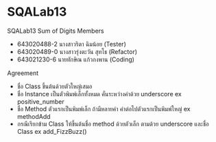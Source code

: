 # SQALab13
SQALab13 Sum of Digits
Members 
- 643020488-2 นางสาวริตา ฉิมน้อย (Tester)
- 643020489-0 นางสาวรุ่งตะวัน สุทโธ (Refactor)
- 643021230-6 นายทักษิณ แก้วกงพาน (Coding)

Agreement
- ชื่อ Class ขึ้นต้นด้วยตัวใหญ่เสมอ
- ชื่อ Instance เป็นตัวพิมพ์เล็กทั้งหมด คั่นระหว่างคำด้วย underscore ex positive_number
- ชื่อ Method ตัวแรกเป็นพิมพ์เล็ก ถ้ามีหลายคำ คำต่อไปตัวแรกเป็นพิมพ์ใหญ่ ex methodAdd
- กรณีเรียกข้าม Class ให้ขึ้นต้นชื่อ method ด้วยตัวเล็ก ตามด้วย underscore และชื่อ Class ex add_FizzBuzz()
